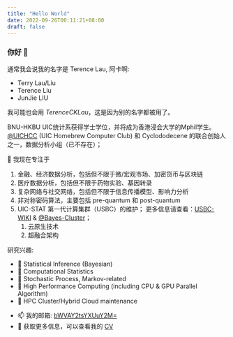 ```yaml
---
title: "Hello World"
date: 2022-09-26T00:11:21+08:00
draft: false
---
```


### 你好 👋

通常我会说我的名字是 Terence Lau, 阿卡啊:

- Terry Lau/Liu
- Terence Liu
- JunJie LIU

我可能也会用 *TerenceCKLau*，这是因为别的名字都被用了。

BNU-HKBU UIC统计系获得学士学位，并将成为香港浸会大学的Mphil学生。 <br>
[@UICHCC](https://uichcc.com) (UIC Homebrew Computer Club) 和 Cyclododecene 的联合创始人之一，数据分析小组（已不存在）；<br>

🔭  我现在专注于
   1. 金融、经济数据分析，包括但不限于微/宏观市场、加密货币与区块链
   2. 医疗数据分析，包括但不限于药物实验、基因转录
   3. 复杂网络与社交网络，包括但不限于信息传播模型、影响力分析
   4. 非对称密码算法，主要包括 pre-quantum 和 post-quantum
   5. UIC-STAT 第一代计算集群（USBC）的维护； 更多信息请查看：[USBC-WIKI](https://yuque.com/usbc/usbc-wiki/) & [@Bayes-Cluster](https://github.com/Bayes-Cluster)；
      1. 云原生技术
      2. 超融合架构

研究兴趣:
* 🚩 Statistical Inference (Bayesian)
* 🚩 Computational Statistics
* 🚩 Stochastic Process, Markov-related
* 🚩 High Performance Computing (including CPU & GPU Parallel Algorithm)
* 🚩 HPC Cluster/Hybrid Cloud maintenance

- 📫 我的邮箱: [bWVAY2tsYXUuY2M=](mailto:bWVAY2tsYXUuY2M=)
- 📃 获取更多信息，可以查看我的 [CV](/doc/cv.pdf)
